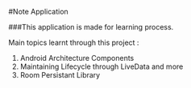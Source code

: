 #Note Application

###This application is made for learning process.

Main topics learnt through this project : 

1. Android Architecture Components
1. Maintaining Lifecycle through LiveData and more
1. Room Persistant Library


